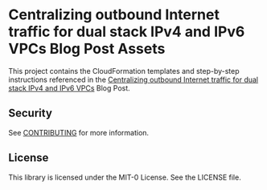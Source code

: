 # Centralizing outbound Internet traffic for dual stack IPv4 and IPv6 VPCs Blog Post Assets

This project contains the CloudFormation templates and step-by-step instructions referenced in the [Centralizing outbound Internet traffic for dual stack IPv4 and IPv6 VPCs](https://aws.amazon.com/blogs/networking-and-content-delivery/centralizing-outbound-internet-traffic-for-dual-stack-ipv4-and-ipv6-vpcs/) Blog Post.

## Security

See [CONTRIBUTING](CONTRIBUTING.md#security-issue-notifications) for more information.

## License

This library is licensed under the MIT-0 License. See the LICENSE file.
